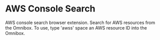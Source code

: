 # AWS Console Search

AWS console search browser extension. Search for AWS resources from the Omnibox.
To use, type 'awss' space an AWS resource ID into the Omnibox.
